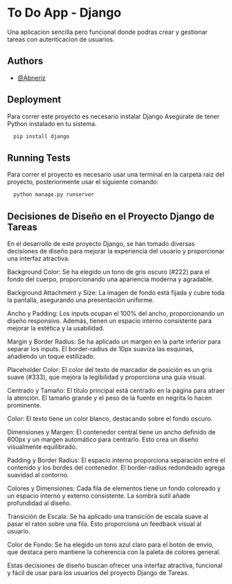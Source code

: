 # To Do App - Django

Una aplicacion sencilla pero funcional donde podras crear y gestionar tareas con autenticacion de usuarios.

## Authors

- [@Abneriz](https://github.com/Abneriz)
  
## Deployment

Para correr este proyecto es necesario instalar Django
Asegúrate de tener Python instalado en tu sistema.

```bash
  pip install django
```

## Running Tests

Para correr el proyecto es necesario usar una terminal en la carpeta raiz del proyecto, posteriormente usar el siguiente comando:

```bash
  python manage.py runserver
```

## Decisiones de Diseño en el Proyecto Django de Tareas

En el desarrollo de este proyecto Django, se han tomado diversas decisiones de diseño para mejorar la experiencia del usuario y proporcionar una interfaz atractiva.

Background Color: Se ha elegido un tono de gris oscuro (#222) para el fondo del cuerpo, proporcionando una apariencia moderna y agradable.

Background Attachment y Size: La imagen de fondo está fijada y cubre toda la pantalla, asegurando una presentación uniforme.

Ancho y Padding: Los inputs ocupan el 100% del ancho, proporcionando un diseño responsivo. Además, tienen un espacio interno consistente para mejorar la estética y la usabilidad.

Margin y Border Radius: Se ha aplicado un margen en la parte inferior para separar los inputs. El border-radius de 10px suaviza las esquinas, añadiendo un toque estilizado.

Placeholder Color: El color del texto de marcador de posición es un gris suave (#333), que mejora la legibilidad y proporciona una guía visual.

Centrado y Tamaño: El título principal está centrado en la página para atraer la atención. El tamaño grande y el peso de la fuente en negrita lo hacen prominente.

Color: El texto tiene un color blanco, destacando sobre el fondo oscuro.

Dimensiones y Margen: El contenedor central tiene un ancho definido de 600px y un margen automático para centrarlo. Esto crea un diseño visualmente equilibrado.

Padding y Border Radius: El espacio interno proporciona separación entre el contenido y los bordes del contenedor. El border-radius redondeado agrega suavidad al contorno.

Colores y Dimensiones: Cada fila de elementos tiene un fondo coloreado y un espacio interno y externo consistente. La sombra sutil añade profundidad al diseño.

Transición de Escala: Se ha aplicado una transición de escala suave al pasar el ratón sobre una fila. Esto proporciona un feedback visual al usuario.

Color de Fondo: Se ha elegido un tono azul claro para el botón de envío, que destaca pero mantiene la coherencia con la paleta de colores general.

Estas decisiones de diseño buscan ofrecer una interfaz atractiva, funcional y fácil de usar para los usuarios del proyecto Django de Tareas.
